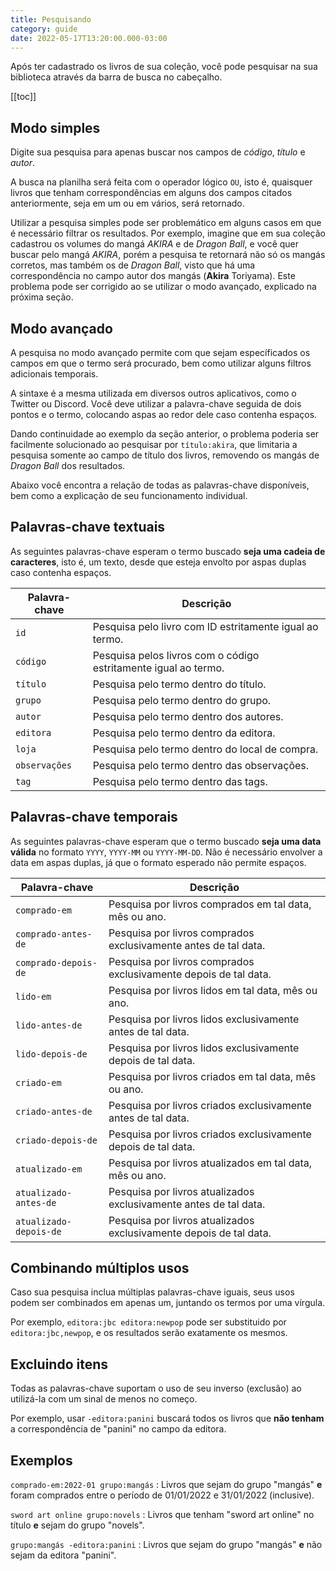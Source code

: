 ```yaml
---
title: Pesquisando
category: guide
date: 2022-05-17T13:20:00.000-03:00
---
```


Após ter cadastrado os livros de sua coleção, você pode pesquisar
na sua biblioteca através da barra de busca no cabeçalho.

[[toc]]

## Modo simples

Digite sua pesquisa para apenas buscar nos campos de _código_,
_título_ e _autor_.

A busca na planilha será feita com o operador lógico `OU`, isto é,
quaisquer livros que tenham correspondências em alguns dos campos
citados anteriormente, seja em um ou em vários, será retornado.

Utilizar a pesquisa simples pode ser problemático em alguns casos
em que é necessário filtrar os resultados. Por exemplo, imagine que
em sua coleção cadastrou os volumes do mangá _AKIRA_ e de
_Dragon Ball_, e você quer buscar pelo mangá _AKIRA_, porém a pesquisa
te retornará não só os mangás corretos, mas também os de _Dragon Ball_,
visto que há uma correspondência no campo autor dos mangás (**Akira**
Toriyama). Este problema pode ser corrigido ao se utilizar o modo
avançado, explicado na próxima seção.

## Modo avançado

A pesquisa no modo avançado permite com que sejam específicados
os campos em que o termo será procurado, bem como utilizar
alguns filtros adicionais temporais.

A sintaxe é a mesma utilizada em diversos outros aplicativos,
como o Twitter ou Discord. Você deve utilizar a palavra-chave
seguida de dois pontos e o termo, colocando aspas ao redor
dele caso contenha espaços.

Dando continuidade ao exemplo da seção anterior, o problema poderia
ser facilmente solucionado ao pesquisar por `título:akira`,
que limitaria a pesquisa somente ao campo de título dos livros,
removendo os mangás de _Dragon Ball_ dos resultados.

Abaixo você encontra a relação de todas as palavras-chave disponíveis,
bem como a explicação de seu funcionamento individual.

## Palavras-chave textuais

As seguintes palavras-chave esperam o termo buscado **seja uma cadeia de
caracteres**, isto é, um texto, desde que esteja envolto por aspas duplas
caso contenha espaços.

| Palavra-chave   | Descrição                                                       |
| --------------- | --------------------------------------------------------------- |
| `id`            | Pesquisa pelo livro com ID estritamente igual ao termo.         |
| `código`        | Pesquisa pelos livros com o código estritamente igual ao termo. |
| `título`        | Pesquisa pelo termo dentro do título.                           |
| `grupo`         | Pesquisa pelo termo dentro do grupo.                            |
| `autor`         | Pesquisa pelo termo dentro dos autores.                         |
| `editora`       | Pesquisa pelo termo dentro da editora.                          |
| `loja`          | Pesquisa pelo termo dentro do local de compra.                  |
| `observações`   | Pesquisa pelo termo dentro das observações.                     |
| `tag`           | Pesquisa pelo termo dentro das tags.                            |

## Palavras-chave temporais

As seguintes palavras-chave esperam que o termo buscado **seja uma data
válida** no formato `YYYY`, `YYYY-MM` ou `YYYY-MM-DD`. Não é
necessário envolver a data em aspas duplas, já que o formato esperado
não permite espaços.

| Palavra-chave            | Descrição                                                          |
| ------------------------ | ------------------------------------------------------------------ |
| `comprado-em`            | Pesquisa por livros comprados em tal data, mês ou ano.             |
| `comprado-antes-de`      | Pesquisa por livros comprados exclusivamente antes de tal data.    |
| `comprado-depois-de`     | Pesquisa por livros comprados exclusivamente depois de tal data.   |
| `lido-em`                | Pesquisa por livros lidos em tal data, mês ou ano.                 |
| `lido-antes-de`          | Pesquisa por livros lidos exclusivamente antes de tal data.        |
| `lido-depois-de`         | Pesquisa por livros lidos exclusivamente depois de tal data.       |
| `criado-em`              | Pesquisa por livros criados em tal data, mês ou ano.               |
| `criado-antes-de`        | Pesquisa por livros criados exclusivamente antes de tal data.      |
| `criado-depois-de`       | Pesquisa por livros criados exclusivamente depois de tal data.     |
| `atualizado-em`          | Pesquisa por livros atualizados em tal data, mês ou ano.           |
| `atualizado-antes-de`    | Pesquisa por livros atualizados exclusivamente antes de tal data.  |
| `atualizado-depois-de`   | Pesquisa por livros atualizados exclusivamente depois de tal data. |

## Combinando múltiplos usos

Caso sua pesquisa inclua múltiplas palavras-chave iguais,
seus usos podem ser combinados em apenas um, juntando os
termos por uma vírgula.

Por exemplo, `editora:jbc editora:newpop` pode ser
substituido por `editora:jbc,newpop`, e os resultados
serão exatamente os mesmos.

## Excluindo itens

Todas as palavras-chave suportam o uso de seu inverso (exclusão)
ao utilizá-la com um sinal de menos no começo.

Por exemplo, usar `-editora:panini` buscará todos os livros
que **não tenham** a correspondência de "panini" no campo
da editora.

## Exemplos

`comprado-em:2022-01 grupo:mangás`
: Livros que sejam do grupo "mangás" **e** foram comprados
  entre o período de 01/01/2022 e 31/01/2022 (inclusive).

`sword art online grupo:novels`
: Livros que tenham "sword art online" no título **e**
  sejam do grupo "novels".

`grupo:mangás -editora:panini`
: Livros que sejam do grupo "mangás" **e** não 
  sejam da editora "panini".